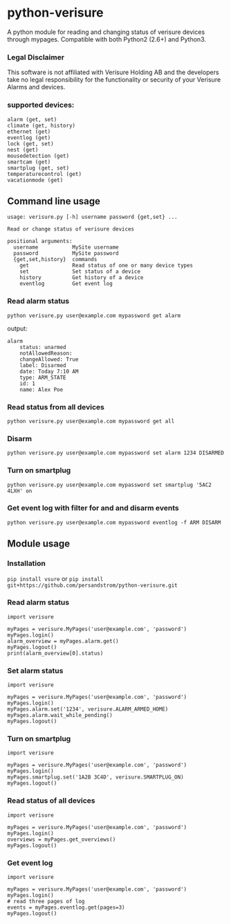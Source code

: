 # python-verisure
A python module for reading and changing status of verisure devices through mypages. Compatible with both Python2 (2.6+) and Python3.

### Legal Disclaimer
This software is not affiliated with Verisure Holding AB and the developers take no legal responsibility for the functionality or security of your Verisure Alarms and devices.

### supported devices:
    alarm (get, set)
    climate (get, history)
    ethernet (get)
    eventlog (get)
    lock (get, set)
    nest (get)
    mousedetection (get)
    smartcam (get)
    smartplug (get, set)
    temperaturecontrol (get)
    vacationmode (get)


## Command line usage

```
usage: verisure.py [-h] username password {get,set} ...

Read or change status of verisure devices

positional arguments:
  username           MySite username
  password           MySite password
  {get,set,history}  commands
    get              Read status of one or many device types
    set              Set status of a device
    history          Get history of a device
    eventlog         Get event log

```

### Read alarm status

``` python verisure.py user@example.com mypassword get alarm ```

output:

```
alarm
	status: unarmed
	notAllowedReason: 
	changeAllowed: True
	label: Disarmed
	date: Today 7:10 AM
	type: ARM_STATE
	id: 1
	name: Alex Poe
```

### Read status from all devices

``` python verisure.py user@example.com mypassword get all ```

### Disarm

``` python verisure.py user@example.com mypassword set alarm 1234 DISARMED ```

### Turn on smartplug 

``` python verisure.py user@example.com mypassword set smartplug '5AC2 4LXH' on ```

### Get event log with filter for and and disarm events

``` python verisure.py user@example.com mypassword eventlog -f ARM DISARM ```

## Module usage

### Installation
``` pip install vsure ```
or
``` pip install git+https://github.com/persandstrom/python-verisure.git ```


### Read alarm status


```
import verisure

myPages = verisure.MyPages('user@example.com', 'password')
myPages.login()
alarm_overview = myPages.alarm.get()
myPages.logout()
print(alarm_overview[0].status)
```

### Set alarm status
```
import verisure

myPages = verisure.MyPages('user@example.com', 'password')
myPages.login()
myPages.alarm.set('1234', verisure.ALARM_ARMED_HOME)
myPages.alarm.wait_while_pending()
myPages.logout()
```

### Turn on smartplug
```
import verisure

myPages = verisure.MyPages('user@example.com', 'password')
myPages.login()
myPages.smartplug.set('1A2B 3C4D', verisure.SMARTPLUG_ON)
myPages.logout()
```

### Read status of all devices
```
import verisure

myPages = verisure.MyPages('user@example.com', 'password')
myPages.login()
overviews = myPages.get_overviews()
myPages.logout()
```

### Get event log
```
import verisure

myPages = verisure.MyPages('user@example.com', 'password')
myPages.login()
# read three pages of log
events = myPages.eventlog.get(pages=3)
myPages.logout()
```

